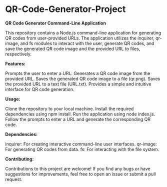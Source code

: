 # QR-Code-Generator-Project

**QR Code Generator Command-Line Application**


This repository contains a Node.js command-line application for generating QR codes from user-provided URLs. The application utilizes the inquirer, qr-image, and fs modules to interact with the user, generate QR codes, and save the generated QR code image and the provided URL to files, respectively.

**Features:**


Prompts the user to enter a URL.
Generates a QR code image from the provided URL.
Saves the generated QR code image to a file (qr.png).
Saves the provided URL to a text file (URL.txt).
Provides a simple and intuitive interface for QR code generation.

**Usage:**


Clone the repository to your local machine.
Install the required dependencies using npm install.
Run the application using node index.js.
Follow the prompts to enter a URL and generate the corresponding QR code.


**Dependencies:**


inquirer: For creating interactive command-line user interfaces.
qr-image: For generating QR codes from data.
fs: For interacting with the file system.



**Contributing:**

Contributions to this project are welcome! If you find any bugs or have suggestions for improvements, feel free to open an issue or submit a pull request.
